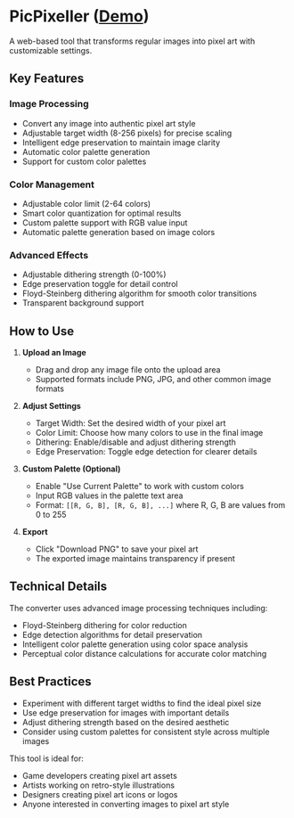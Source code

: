 # PicPixeller ([Demo](https://abagames.github.io/pic-pixeller/index.html))

A web-based tool that transforms regular images into pixel art with customizable settings.

## Key Features

### Image Processing

- Convert any image into authentic pixel art style
- Adjustable target width (8-256 pixels) for precise scaling
- Intelligent edge preservation to maintain image clarity
- Automatic color palette generation
- Support for custom color palettes

### Color Management

- Adjustable color limit (2-64 colors)
- Smart color quantization for optimal results
- Custom palette support with RGB value input
- Automatic palette generation based on image colors

### Advanced Effects

- Adjustable dithering strength (0-100%)
- Edge preservation toggle for detail control
- Floyd-Steinberg dithering algorithm for smooth color transitions
- Transparent background support

## How to Use

1. **Upload an Image**

   - Drag and drop any image file onto the upload area
   - Supported formats include PNG, JPG, and other common image formats

2. **Adjust Settings**

   - Target Width: Set the desired width of your pixel art
   - Color Limit: Choose how many colors to use in the final image
   - Dithering: Enable/disable and adjust dithering strength
   - Edge Preservation: Toggle edge detection for clearer details

3. **Custom Palette (Optional)**

   - Enable "Use Current Palette" to work with custom colors
   - Input RGB values in the palette text area
   - Format: `[[R, G, B], [R, G, B], ...]` where R, G, B are values from 0 to 255

4. **Export**
   - Click "Download PNG" to save your pixel art
   - The exported image maintains transparency if present

## Technical Details

The converter uses advanced image processing techniques including:

- Floyd-Steinberg dithering for color reduction
- Edge detection algorithms for detail preservation
- Intelligent color palette generation using color space analysis
- Perceptual color distance calculations for accurate color matching

## Best Practices

- Experiment with different target widths to find the ideal pixel size
- Use edge preservation for images with important details
- Adjust dithering strength based on the desired aesthetic
- Consider using custom palettes for consistent style across multiple images

This tool is ideal for:

- Game developers creating pixel art assets
- Artists working on retro-style illustrations
- Designers creating pixel art icons or logos
- Anyone interested in converting images to pixel art style
